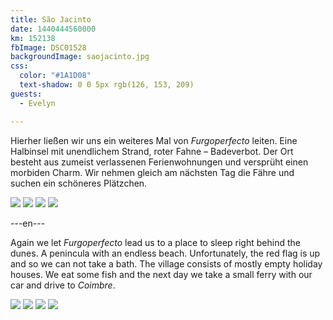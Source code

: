 ```yaml
---
title: São Jacinto
date: 1440444560000
km: 152138
fbImage: DSC01528
backgroundImage: saojacinto.jpg
css:
  color: "#1A1D08"
  text-shadow: 0 0 5px rgb(126, 153, 209)
guests:
  - Evelyn

---
```


Hierher ließen wir uns ein weiteres Mal von *Furgoperfecto* leiten. Eine Halbinsel mit unendlichem Strand, roter Fahne – Badeverbot. Der Ort besteht aus zumeist verlassenen Ferienwohnungen und versprüht einen morbiden Charm. Wir nehmen gleich am nächsten Tag die Fähre und suchen ein schöneres Plätzchen.

![](DSC01528)
![](IMG_0230)
![](DSC01536)
![](IMG_0241)

---en---

Again we let *Furgoperfecto* lead us to a place to sleep right behind the dunes. A penincula with an endless beach. Unfortunately, the red flag is up and so we can not take a bath. The village consists of mostly empty holiday houses. We eat some fish and the next day we take a small ferry with our car and drive to *Coimbre*.

![](DSC01528)
![](IMG_0230)
![](DSC01536)
![](IMG_0241)
